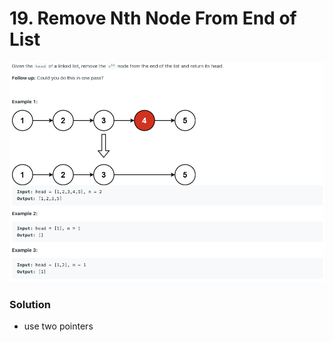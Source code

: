 # 19. Remove Nth Node From End of List

![19%20Remove%20Nth%20Node%20From%20End%20of%20List%205934347a2916434ca75cbeef6d034365/Untitled.png](19%20Remove%20Nth%20Node%20From%20End%20of%20List%205934347a2916434ca75cbeef6d034365/Untitled.png)

### Solution

- use two pointers

```java

```